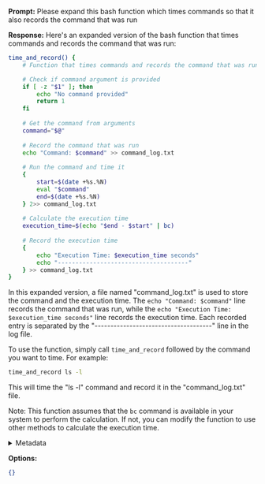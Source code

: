 **Prompt:**
Please expand this bash function which times commands so that it also records the command that was run

**Response:**
Here's an expanded version of the bash function that times commands and records the command that was run:

```bash
time_and_record() {
    # Function that times commands and records the command that was run

    # Check if command argument is provided
    if [ -z "$1" ]; then
        echo "No command provided"
        return 1
    fi
    
    # Get the command from arguments
    command="$@"
    
    # Record the command that was run
    echo "Command: $command" >> command_log.txt
    
    # Run the command and time it
    {
        start=$(date +%s.%N)
        eval "$command"
        end=$(date +%s.%N)
    } 2>> command_log.txt
    
    # Calculate the execution time
    execution_time=$(echo "$end - $start" | bc)
    
    # Record the execution time
    {
        echo "Execution Time: $execution_time seconds"
        echo "-------------------------------------"
    } >> command_log.txt
}
```

In this expanded version, a file named "command_log.txt" is used to store the command and the execution time. The `echo "Command: $command"` line records the command that was run, while the `echo "Execution Time: $execution_time seconds"` line records the execution time. Each recorded entry is separated by the "-------------------------------------" line in the log file.

To use the function, simply call `time_and_record` followed by the command you want to time. For example:

```bash
time_and_record ls -l
```

This will time the "ls -l" command and record it in the "command_log.txt" file.

Note: This function assumes that the `bc` command is available in your system to perform the calculation. If not, you can modify the function to use other methods to calculate the execution time.

<details><summary>Metadata</summary>

- Duration: 12875 ms
- Datetime: 2023-09-08T14:07:13.338943
- Model: gpt-3.5-turbo-0613

</details>

**Options:**
```json
{}
```

